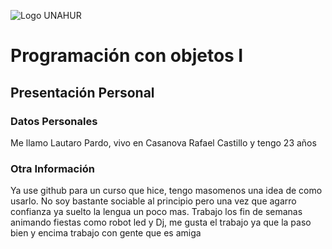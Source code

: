 ![Logo UNAHUR](./UNAHUR.png)

# Programación con objetos I
## Presentación Personal

### Datos Personales
Me llamo Lautaro Pardo, vivo en Casanova Rafael Castillo y tengo 23 años


### Otra Información
Ya use github para un curso que hice, tengo masomenos una idea de como usarlo.
No soy bastante sociable al principio pero una vez que agarro confianza ya suelto la lengua un poco mas.
Trabajo los fin de semanas animando fiestas como robot led y Dj, me gusta el trabajo ya que la paso bien y encima trabajo con gente que es amiga
